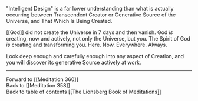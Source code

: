 "Intelligent Design" is a far lower understanding than what is actually occurring between Transcendent Creator or Generative Source of the Universe, and That Which Is Being Created. 

[[God]] did not create the Universe in 7 days and then vanish. God *is* creating, now and actively, not only the Universe, but you. The Spirit of God *is* creating and transforming you. Here. Now. Everywhere. Always. 

Look deep enough and carefully enough into any aspect of Creation, and you will discover its generative Source actively at work. 

___

Forward to [[Meditation 360]]  
Back to [[Meditation 358]]  
Back to table of contents [[The Lionsberg Book of Meditations]]  